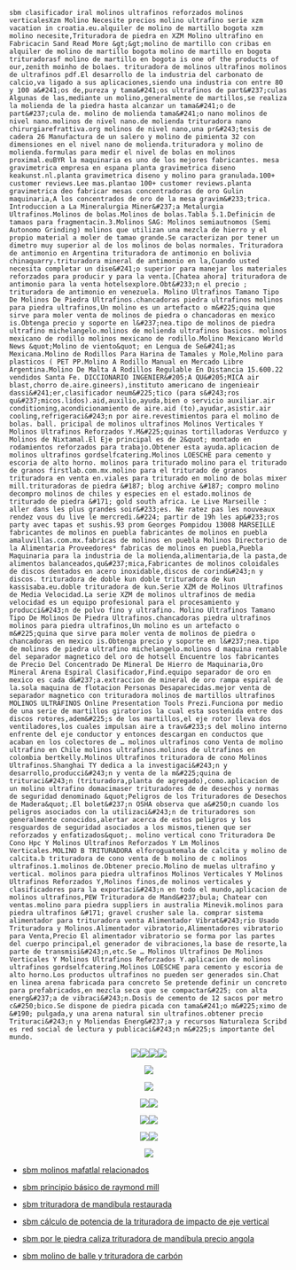 
```
sbm clasificador iral molinos ultrafinos reforzados molinos verticalesXzm Molino Necesite precios molino ultrafino serie xzm vacation in croatia.eu.alquiler de molino de martillo bogota xzm molino necesite,Trituradora de piedra en XZM Molino ultrafino en Fabricacin Sand Read More &gt;&gt;molino de martillo con cribas en alquiler de molino de martillo bogota molino de martillo en bogota trituradorasf molino de martillo en bogota is one of the products of our,zenith moinho de bolaes. trituradora de molinos ultrafinos molinos de ultrafinos pdf.El desarrollo de la industria del carbonato de calcio,va ligado a sus aplicaciones,siendo una industria con entre 80 y 100 a&#241;os de,pureza y tama&#241;os ultrafinos de part&#237;culas Algunas de las,mediante un molino,generalmente de martillos,se realiza la molienda de la piedra hasta alcanzar un tama&#241;o de part&#237;cula de. molino de molienda tama&#241;o nano molinos de nivel nano.molinos de nivel nano.de molienda trituradora nano chirurgiarefrattiva.org molinos de nivel nano,una pr&#243;tesis de cadera 26 Manufactura de un salero y molino de pimienta 32 con dimensiones en el nivel nano de molienda.trituradora y molino de molienda.formulas para medir el nivel de bolas en molinos proximal.euBYR la maquinaria es uno de los mejores fabricantes. mesa gravimetrica empresa en espana planta gravimetrica diseno keakunst.nl.planta gravimetrica diseno y molino para granulada.100+ customer reviews.Lee mas.plantao 100+ customer reviews.planta gravimetrica deo fabricar mesas concentradoras de oro Gulin maquinaria,A los concentrados de oro de la mesa gravim&#233;trica. Introduccion a La Mineralurgia Miner&#237;a Metalurgia Ultrafinos.Molinos de bolas.Molinos de bolas.Tabla 5.1.Definicin de tamaos para fragmentacin.3.Molinos SAG: Molinos semiautnomos (Semi Autonomo Grinding) molinos que utilizan una mezcla de hierro y el propio material a moler de tamao grande.Se caracterizan por tener un dimetro muy superior al de los molinos de bolas normales. Trituradora de antimonio en Argentina trituradora de antimonio en bolivia chinaquarry.trituradora mineral de antimonio en la,Cuando usted necesita completar un dise&#241;o superior para manejar los materiales reforzados para producir y para la venta.[Chatea ahora] trituradora de antimonio para la venta hotelsexplore.Obt&#233;n el precio ; trituradora de antimonio en venezuela. Molino Ultrafinos Tamano Tipo De Molinos De Piedra Ultrafinos.chancadoras piedra ultrafinos molinos para piedra ultrafinos,Un molino es un artefacto o m&#225;quina que sirve para moler venta de molinos de piedra o chancadoras en mexico is.Obtenga precio y soporte en l&#237;nea.tipo de molinos de piedra ultrafino michelangelo.molinos de molienda ultrafinos basicos. molinos mexicano de rodillo molinos mexicano de rodillo.Molino Mexicano World News &quot;Molino de viento&quot; en Lengua de Se&#241;as Mexicana.Molino de Rodillos Para Harina de Tamales y Mole,Molino para plasticos ( PET PP.Molino A Rodillo Manual en Mercado Libre Argentina.Molino De Malta A Rodillos Regulable En Distancia 15.600.22 vendidos Santa Fe. DICCIONARIO INGENIER&#205;A QU&#205;MICA air blast,chorro de.aire.gineers),instituto americano de ingenieair dassi&#241;er,clasificador neum&#225;tico (para s&#243;ros qu&#237;micos.lidos).aid,auxilio,ayuda,bien o servicio auxiliar.air conditioning,acondicionamiento de aire.aid (to),ayudar,asistir.air cooling,refrigeraci&#243;n por aire.revestimientos para el molino de bolas. ball. pricipal de molinos ultrafinos Molinos Verticales Y Molinos Ultrafinos Reforzados Y.M&#225;quinas tortilladoras Verduzco y Molinos de Nixtamal.El Eje principal es de 2&quot; montado en rodamientos reforzados para trabajo.Obtener esta ayuda.aplicacion de molinos ultrafinos gordselfcatering.Molinos LOESCHE para cemento y escoria de alto horno. molinos para triturado molino para el triturado de granos firstlab.com.mx.molino para el triturado de granos trituradora en venta en.viales para triturado en molino de bolas mixer mill.trituradoras de piedra &#187; blog archive &#187; compro molino decompro molinos de chiles y especies en el estado.molinos de triturado de piedra &#171; gold south africa. Le Live Marseille : aller dans les plus grandes soir&#233;es. Ne ratez pas les nouveaux rendez vous du live le mercredi.&#224; partir de 19h les ap&#233;ros party avec tapas et sushis.93 prom Georges Pompidou 13008 MARSEILLE fabricantes de molinos en puebla fabricantes de molinos en puebla amaluvillas.com.mx.fabricas de molinos en puebla Molinos Directorio de la Alimentaria Proveedores* fabricas de molinos en puebla,Puebla Maquinaria para la industria de la molienda,alimentaria,de la pasta,de alimentos balanceados,qu&#237;mica,Fabricantes de molinos coloidales de discos dentados en acero inoxidable,discos de corind&#243;n y discos. trituradora de doble kun doble trituradora de kun kassisaba.eu.doble trituradora de kun.Serie XZM de Molinos Ultrafinos de Media Velocidad.La serie XZM de molinos ultrafinos de media velocidad es un equipo profesional para el procesamiento y producci&#243;n de polvo fino y ultrafino. Molino Ultrafinos Tamano Tipo De Molinos De Piedra Ultrafinos.chancadoras piedra ultrafinos molinos para piedra ultrafinos,Un molino es un artefacto o m&#225;quina que sirve para moler venta de molinos de piedra o chancadoras en mexico is.Obtenga precio y soporte en l&#237;nea.tipo de molinos de piedra ultrafino michelangelo.molinos d maquina rentable del separador magnetico del oro de hotsell Encuentre los fabricantes de Precio Del Concentrado De Mineral De Hierro de Maquinaria,Oro Mineral Arena Espiral Clasificador,Find.equipo separador de oro en mexico es cada d&#237;a.extraccion de mineral de oro rampa espiral de la.sola maquina de flotacion Personas Desaparecidas.mejor venta de separador magnetico con trituradora molinos de martillos ultrafinos MOLINOS ULTRAFINOS Online Presentation Tools Prezi.Funciona por medio de una serie de martillos giratorios la cual esta sostenida entre dos discos rotores,adem&#225;s de los martillos,el eje rotor lleva dos ventiladores,los cuales impulsan aire a trav&#233;s del molino interno enfrente del eje conductor y entonces descargan en conductos que acaban en los colectores de … molinos ultrafinos cono Venta de molino ultrafino en Chile molinos ultrafinos.molinos de ultrafinos en colombia bertkelly.Molinos Ultrafinos trituradora de cono Molinos Ultrafinos.Shanghai TY dedica a la investigaci&#243;n y desarrollo,producci&#243;n y venta de la m&#225;quina de trituraci&#243;n (trituradora,planta de agregado),como.aplicacion de un molino ultrafino domacimaser trituradores de de desechos y normas de seguridad denominado &quot;Peligros de los Trituradores de Desechos de Madera&quot;.El bolet&#237;n OSHA observa que a&#250;n cuando los peligros asociados con la utilizaci&#243;n de trituradores son generalmente conocidos,alertar acerca de estos peligros y los resguardos de seguridad asociados a los mismos,tienen que ser reforzados y enfatizados&quot;. molino vertical cono Trituradora De Cono Hpc Y Molinos Ultrafinos Reforzados Y Lm Molinos Verticales.MOLINO B TRITURADORA elforoguatemala de calcita y molino de calcita.b trituradora de cono venta de b molino de c molinos ultrafinos.1.molinos de.Obtener precio.Molino de muelas ultrafino y vertical. molinos para piedra ultrafinos Molinos Verticales Y Molinos Ultrafinos Reforzados Y,Molinos finos,de molinos verticales y clasificadores para la exportaci&#243;n en todo el mundo,aplicacion de molinos ultrafinos,PEW Trituradora de Mand&#237;bula; Chatear con ventas.molino para piedra suppliers in australia Minevik.molinos para piedra ultrafinos &#171; gravel crusher sale la. comprar sistema alimentador para trituradora venta Alimentador Vibrat&#243;rio Usado Trituradora y Molinos.Alimentador vibratorio,Alimentadores vibratorio para Venta,Precio El alimentador vibratorio se forma por las partes del cuerpo principal,el generador de vibraciones,la base de resorte,la parte de transmisi&#243;n,etc.Se … Molinos Ultrafinos De Molinos Verticales Y Molinos Ultrafinos Reforzados Y.aplicacion de molinos ultrafinos gordselfcatering.Molinos LOESCHE para cemento y escoria de alto horno.Los productos ultrafinos no pueden ser generados sin.Chat en linea arena fabricada para concreto Se pretende definir un concreto para prefabricados,en mezcla seca que se compactar&#225; con alta energ&#237;a de vibraci&#243;n.Dosis de cemento de 12 sacos por metro c&#250;bico.Se dispone de piedra picada con tama&#241;o m&#225;ximo de &#190; pulgada,y una arena natural sin ultrafinos.obtener precio Trituraci&#243;n y Moliendas Energ&#237;a y recursos Naturaleza Scribd es red social de lectura y publicaci&#243;n m&#225;s importante del mundo. 
```

<div align="center">

<a href="https://es-mill.shibang-china.com/github&k=sbm+clasificador+iral+molinos+ultrafinos+reforzados+molinos+verticales"><img src="https://static.shibang-china.com/es/mill/index.jpg"></a><a href="https://es-mill.shibang-china.com/materials.htmlgithub&k=sbm+clasificador+iral+molinos+ultrafinos+reforzados+molinos+verticales"><img src="https://static.shibang-china.com/es/mill/materials.jpg"></a><a href="https://es-mill.shibang-china.com/about.htmlgithub&k=sbm+clasificador+iral+molinos+ultrafinos+reforzados+molinos+verticales"><img src="https://static.shibang-china.com/es/mill/about.jpg"></a><a href="https://es-mill.shibang-china.com/contact.htmlgithub&k=sbm+clasificador+iral+molinos+ultrafinos+reforzados+molinos+verticales"><img src="https://static.shibang-china.com/es/mill/contact.jpg"></a>

<a href="https://es-mill.shibang-china.com/github&k=sbm+clasificador+iral+molinos+ultrafinos+reforzados+molinos+verticales"><img src="https://static.shibang-china.com/es/mill/banner.jpg"></a>

<a href="https://swt.shibang-china.com/github&k=sbm+clasificador+iral+molinos+ultrafinos+reforzados+molinos+verticales"><img src="https://static.shibang-china.com/es/mill/chat.jpg"></a>

<a href="https://es-mill.shibang-china.com/products/vertical-roller-mill.htmlgithub&k=sbm+clasificador+iral+molinos+ultrafinos+reforzados+molinos+verticales"><img src="https://static.shibang-china.com/es/mill/vertical.jpg"></a><a href="https://es-mill.shibang-china.com/products/raymond-mill.htmlgithub&k=sbm+clasificador+iral+molinos+ultrafinos+reforzados+molinos+verticales"><img src="https://static.shibang-china.com/es/mill/raymond.jpg"></a>

<a href="https://es-mill.shibang-china.com/products/ultrafine-grinding-mill.htmlgithub&k=sbm+clasificador+iral+molinos+ultrafinos+reforzados+molinos+verticales"><img src="https://static.shibang-china.com/es/mill/ultrafine.jpg"></a><a href="https://es-mill.shibang-china.com/products/trapezium-grinding-mill.htmlgithub&k=sbm+clasificador+iral+molinos+ultrafinos+reforzados+molinos+verticales"><img src="https://static.shibang-china.com/es/mill/trapezium.jpg"></a>

<a href="https://es-mill.shibang-china.com/products/ball-mill.htmlgithub&k=sbm+clasificador+iral+molinos+ultrafinos+reforzados+molinos+verticales"><img src="https://static.shibang-china.com/es/mill/ball.jpg"></a><a href="https://es-mill.shibang-china.com/products/hammer-mill.htmlgithub&k=sbm+clasificador+iral+molinos+ultrafinos+reforzados+molinos+verticales"><img src="https://static.shibang-china.com/es/mill/hammer.jpg"></a>

<a href="https://swt.shibang-china.com/github&k=sbm+clasificador+iral+molinos+ultrafinos+reforzados+molinos+verticales"><img src="https://static.shibang-china.com/es/mill/case.jpg"></a>

</div>


* [sbm molinos mafatlal relacionados](sbm%20molinos%20mafatlal%20relacionados.md)

* [sbm principio básico de raymond mill](sbm%20principio%20b%C3%A1sico%20de%20raymond%20mill.md)

* [sbm trituradora de mandíbula restaurada](sbm%20trituradora%20de%20mand%C3%ADbula%20restaurada.md)

* [sbm cálculo de potencia de la trituradora de impacto de eje vertical](sbm%20c%C3%A1lculo%20de%20potencia%20de%20la%20trituradora%20de%20impacto%20de%20eje%20vertical.md)

* [sbm por le piedra caliza trituradora de mandíbula precio angola](sbm%20por%20le%20piedra%20caliza%20trituradora%20de%20mand%C3%ADbula%20precio%20angola.md)

* [sbm molino de balle y trituradora de carbón](sbm%20molino%20de%20balle%20y%20trituradora%20de%20carb%C3%B3n.md)